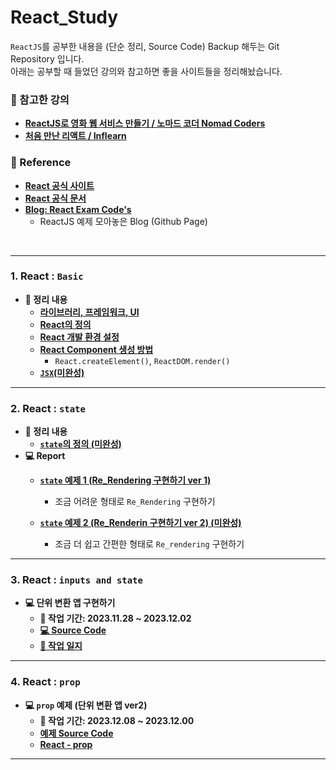 # React_Study

`ReactJS`를 공부한 내용을 (단순 정리, Source Code) Backup 해두는 Git Repository 입니다. <br/>
아래는 공부할 때 들었던 강의와 참고하면 좋을 사이트들을 정리해놨습니다.

### 📔 참고한 강의

- **[ReactJS로 영화 웹 서비스 만들기 / 노마드 코더 Nomad Coders](https://nomadcoders.co/react-for-beginners/lobby)**
- **[처음 만난 리액트 / Inflearn](https://inf.run/YehVc)**


### 📃 Reference
- **[React 공식 사이트](https://ko.legacy.reactjs.org/)**
- **[React 공식 문서](https://ko.legacy.reactjs.org/docs/getting-started.html)**
- **[Blog: React Exam Code's](https://rayched.github.io/)**
	- ReactJS 예제 모아놓은 Blog (Github Page)
<br/>
<hr/>

### 1. React : `Basic`

- **📃 정리 내용**
	- **[라이브러리, 프레임워크, UI](https://rclogstorage.tistory.com/122)**
	- **[React의 정의](/React_Theory/React_정의.md)**
	- **[React 개발 환경 설정](/React_Theory/React_개발_환경_설정.md)**
	- **[React Component 생성 방법](/React_Theory/React_Component_생성_방법.md)**
		- `React.createElement()`, `ReactDOM.render()`
	- **[`JSX`(미완성)]()**

---

### 2. React : `state`
- **📃 정리 내용**
	- **[`state`의 정의 (미완성)]()**
- **💻 Report**
	- **[`state` 예제 1 (Re_Rendering 구현하기 ver 1)](/Report/2023.11.24_Friday/React_state_exam1.md)**
		- 조금 어려운 형태로 `Re_Rendering` 구현하기

	- **[`state` 예제 2 (Re_Renderin 구현하기 ver 2) (미완성)](/Report/2023.11.27_Monday/React_state_exam2.md)**
		- 조금 더 쉽고 간편한 형태로 `Re_rendering` 구현하기

---

### 3. React : `inputs and state`
- **💻 단위 변환 앱 구현하기**
	- **📆 작업 기간: 2023.11.28 ~ 2023.12.02**
	- **[💻 Source Code](/Exam/2.%20state/UnitConversion.html)**
	- **[📃 작업 일지](/Report/UnitConversion.md)**

---

### 4. React : `prop`
- **💻 `prop` 예제 (단위 변환 앱 ver2)**
	- **📆 작업 기간: 2023.12.08 ~ 2023.12.00**
	- **[예제 Source Code](/Exam/3.%20prop/UnitConversion_2.html)**
	- **[React - prop](/React_Theory/React_props.md)**

---
